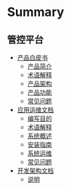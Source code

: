 # Summary

## 管控平台

* [产品白皮书]()
    * [产品简介](UserGuide/Introduce.md)
    * [术语解释](UserGuide/Term.md)
    * [产品架构](UserGuide/Architecture.md)
    * [产品功能](UserGuide/Feature.md)
    * [常见问题](UserGuide/FAQ.md)
* [应用运维文档]()
    * [编写目的](Operation/Purpose.md)
    * [术语解释](Operation/Term.md)
    * [系统概述](Operation/Overview.md)
    * [安装指南](Operation/InstallationGuide.md)
    * [系统运维](Operation/SystemOperation.md)
    * [常见问题](Operation/FAQ.md)
* [开发架构文档]()
    * [说明](Architecture/Description.md)
